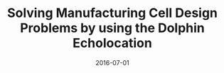 ---
title: "Solving Manufacturing Cell Design Problems by using the Dolphin Echolocation"
collection: publications
permalink: 
venue: "International Conference on Computational Science and its Applications"
excerpt: '<b>[SCOPUS 4]</b>'
date: 2016-07-01
paperurl:
citation: 'Soto, R., Crawford, B., Carrasco, C., Almonacid, B., Reyes, V., Araya, I., Olguín, E. <i>Solving manufacturing cell design problems by using a dolphin echolocation algorithm</i>. ICCSA (pp. 77-86), 2016. Springer, Cham.1'
---